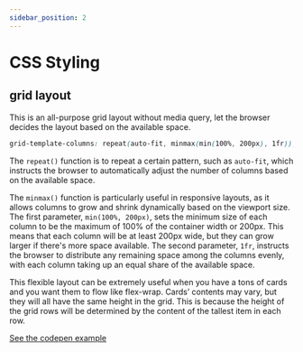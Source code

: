 ```yaml
---
sidebar_position: 2
---
```


# CSS Styling

## grid layout
This is an all-purpose grid layout without media query, let the browser decides the layout based on the available space.

```css
grid-template-columns: repeat(auto-fit, minmax(min(100%, 200px), 1fr));
```

The `repeat()` function is to repeat a certain pattern, such as `auto-fit`, which instructs the browser to automatically adjust the number of columns based on the available space.

The `minmax()` function is particularly useful in responsive layouts, as it allows columns to grow and shrink dynamically based on the viewport size. The first parameter, `min(100%, 200px)`, sets the minimum size of each column to be the maximum of 100% of the container width or 200px. This means that each column will be at least 200px wide, but they can grow larger if there's more space available. The second parameter, `1fr`, instructs the browser to distribute any remaining space among the columns evenly, with each column taking up an equal share of the available space.

This flexible layout can be extremely useful when you have a tons of cards and you want them to flow like flex-wrap. Cards’ contents may vary, but they will all have the same height in the grid. This is because the height of the grid rows will be determined by the content of the tallest item in each row.

[See the codepen example](https://codepen.io/jing-gu/pen/RwOwMNJ)